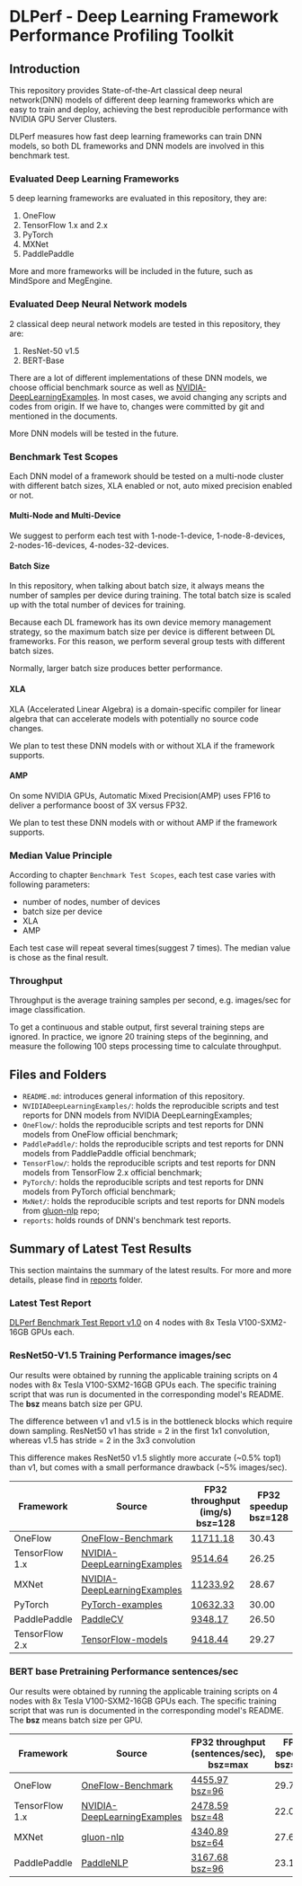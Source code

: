 # DLPerf - **D**eep **L**earning Framework **Perf**ormance Profiling Toolkit

## Introduction

This repository provides State-of-the-Art classical deep neural network(DNN) models of different deep learning frameworks which are easy to train and deploy, achieving the best reproducible performance with NVIDIA GPU Server Clusters.

DLPerf measures how fast deep learning frameworks can train DNN models, so both DL frameworks and DNN models are involved in this benchmark test.

### Evaluated Deep Learning Frameworks

5 deep learning frameworks are evaluated in this repository, they are:

1. OneFlow
2. TensorFlow 1.x and 2.x
3. PyTorch
4. MXNet
5. PaddlePaddle

More and more frameworks will be included in the future, such as MindSpore and MegEngine.

### Evaluated Deep Neural Network models

2 classical deep neural network models are tested in this repository, they are:

1. ResNet-50 v1.5
2. BERT-Base

There are a lot of different implementations of these DNN models, we choose official benchmark source as well as [NVIDIA-DeepLearningExamples](https://github.com/NVIDIA/DeepLearningExamples). In most cases, we avoid changing any scripts and codes from origin. If we have to, changes were committed by git and mentioned in the documents.

More DNN models will be tested in the future.

### Benchmark Test Scopes

Each DNN model of a framework should be tested on a multi-node cluster with different batch sizes, XLA enabled or not, auto mixed precision enabled or not.

#### Multi-Node and Multi-Device

We suggest to perform each test with 1-node-1-device, 1-node-8-devices, 2-nodes-16-devices, 4-nodes-32-devices. 

#### Batch Size

In this repository, when talking about batch size, it always means the number of samples per device during training. The total batch size is scaled up with the total number of devices for training. 

Because each DL framework has its own device memory management strategy, so the maximum batch size per device is different between DL frameworks. For this reason, we perform several group tests with different batch sizes.

Normally, larger batch size produces better performance.

#### XLA 

XLA (Accelerated Linear Algebra) is a domain-specific compiler for linear algebra that can accelerate models with potentially no source code changes. 

We plan to test these DNN models with or without XLA if the framework supports.  

#### AMP

On some NVIDIA GPUs, Automatic Mixed Precision(AMP) uses FP16 to deliver a performance boost of 3X versus FP32. 

We plan to test these DNN models with or without AMP if the framework supports.  

### Median Value Principle

According to chapter `Benchmark Test Scopes`, each test case varies with following parameters:

- number of nodes, number of devices
- batch size per device
- XLA 
- AMP

Each test case will repeat several times(suggest 7 times). The median value is chose as the final result.

### Throughput

Throughput is the average training samples per second, e.g. images/sec for image classification.

To get a continuous and stable output, first several training steps are ignored. In practice, we ignore 20 training steps of the beginning, and measure the following 100 steps processing time to calculate throughput.

## Files and Folders

- `README.md`: introduces general information of this repository.
- `NVIDIADeepLearningExamples/`: holds the reproducible scripts and test reports for DNN models from NVIDIA DeepLearningExamples;
- `OneFlow/`: holds the reproducible scripts and test reports for DNN models from OneFlow official benchmark;
- `PaddlePaddle/`: holds the reproducible scripts and test reports for DNN models from PaddlePaddle official benchmark;  
- `TensorFlow/`: holds the reproducible scripts and test reports for DNN models from TensorFlow 2.x official benchmark;
- `PyTorch/`: holds the reproducible scripts and test reports for DNN models from PyTorch official benchmark;
- `MxNet/`: holds the reproducible scripts and test reports for DNN models from [gluon-nlp](https://github.com/dmlc/gluon-nlp) repo;
- `reports`: holds rounds of DNN's benchmark test reports.

## Summary of Latest Test Results

This section maintains the summary of the latest results. For more and more details, please find in [reports](./reports) folder.

### Latest Test Report

[DLPerf Benchmark Test Report v1.0](./reports/dlperf_benchmark_test_report_v1.md) on 4 nodes with 8x Tesla V100-SXM2-16GB GPUs each. 

### ResNet50-V1.5 Training Performance images/sec

Our results were obtained by running the applicable training scripts on 4 nodes with 8x Tesla V100-SXM2-16GB GPUs each. The specific training script that was run is documented in the corresponding model's README. The **bsz** means batch size per GPU.

The difference between v1 and v1.5 is in the bottleneck blocks which require down sampling. ResNet50 v1 has stride = 2 in the first 1x1 convolution, whereas v1.5 has stride = 2 in the 3x3 convolution

This difference makes ResNet50 v1.5 slightly more accurate (~0.5% top1) than v1, but comes with a small performance drawback (~5% images/sec).

| Framework      | Source                                                       | FP32 throughput<br>(img/s)  bsz=128                          | FP32 speedup<br>bsz=128 |
| -------------- | ------------------------------------------------------------ | ------------------------------------------------------------ | ----------------------- |
| OneFlow        | [OneFlow-Benchmark](https://github.com/Oneflow-Inc/OneFlow-Benchmark/tree/master/Classification/cnns) | [11711.18](./OneFlow/ConvNets/rn50_fp32_report_0821.md)      | 30.43                   |
| TensorFlow 1.x | [NVIDIA-DeepLearningExamples](https://github.com/NVIDIA/DeepLearningExamples/tree/fed7ba99cde958fda12c9e81d12b3d7e738e0590/TensorFlow/Classification/ConvNets/resnet50v1.5) | [9514.64](./NVIDIADeepLearningExamples/TensorFlow/Classification/ConvNets/resnet50v1.5) | 26.25                   |
| MXNet          | [NVIDIA-DeepLearningExamples](https://github.com/NVIDIA/DeepLearningExamples/tree/e470c2150abf4179f873cabad23945bbc920cc5f/MxNet/Classification/RN50v1.5) | [11233.92](./NVIDIADeepLearningExamples/MxNet/Classification/RN50v1.5) | 28.67                   |
| PyTorch        | [PyTorch-examples](https://github.com/pytorch/examples/tree/49ec0bd72b85be55579ae8ceb278c66145f593e1) | [10632.33](./PyTorch/resnet50v1.5)                           | 30.00                   |
| PaddlePaddle   | [PaddleCV](https://github.com/PaddlePaddle/models/tree/release/1.8/PaddleCV/image_classification) | [9348.17](./PaddlePaddle/resnet50v1.5)                       | 26.50                   |
| TensorFlow 2.x | [TensorFlow-models](https://github.com/tensorflow/models/tree/r2.3.0/official/vision/image_classification) | [9418.44](./TensorFlow/resnet50v1.5)                         | 29.27                   |

### BERT base Pretraining Performance sentences/sec

Our results were obtained by running the applicable training scripts on 4 nodes with 8x Tesla V100-SXM2-16GB GPUs each. The specific training script that was run is documented in the corresponding model's README. The **bsz** means batch size per GPU.

| Framework      | Source                                                       | FP32 throughput<br>(sentences/sec), bsz=max                  | FP32 speedup<br>bsz=max | FP32 throughput<br>(sentences/sec), bsz=32                   | FP32 speedup<br/>bsz=32 |
| -------------- | ------------------------------------------------------------ | ------------------------------------------------------------ | ----------------------- | ------------------------------------------------------------ | ----------------------- |
| OneFlow        | [OneFlow-Benchmark](https://github.com/Oneflow-Inc/OneFlow-Benchmark/tree/master/LanguageModeling/BERT) | [4455.97<br>bsz=96](./OneFlow/BERT/bert_base_fp32_report_0822.md) | 29.75                   | [3715.08](./OneFlow/BERT/bert_base_fp32_report_0822.md)      | 25.59                   |
| TensorFlow 1.x | [NVIDIA-DeepLearningExamples](https://github.com/NVIDIA/DeepLearningExamples/tree/fed7ba99cde958fda12c9e81d12b3d7e738e0590/TensorFlow/LanguageModeling/BERT) | [2478.59<br/>bsz=48](./NVIDIADeepLearningExamples/TensorFlow/LanguageModeling/BERT) | 22.02                   | [1923.68](./NVIDIADeepLearningExamples/TensorFlow/LanguageModeling/BERT) | 18.01                   |
| MXNet          | [gluon-nlp](https://github.com/dmlc/gluon-nlp/tree/7b7bf60259e28b3bf1f4d70569a7e5c18e2f4b3e/scripts/bert) | [4340.89<br/>bsz=64](./MxNet/BERT)                           | 27.69                   | [3671.45](/MxNet/BERT)                                       | 24.46                   |
| PaddlePaddle   | [PaddleNLP](https://github.com/PaddlePaddle/models/tree/release/1.8/PaddleNLP/pretrain_language_models/BERT) | [3167.68<br/>bsz=96](./PaddlePaddle/bert)                    | 23.13                   | [2073.60](./PaddlePaddle/bert)                               | 15.63                   |


